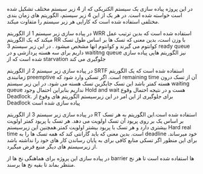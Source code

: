 در این پروژه پیاده سازی یک سیستم الکتریکی که از  4 زیر سیستم مختلف تشکیل شده است خواسته شده است. در هر یک از این 4 زیر سیستم، الگوریتم های زمان بندی مختلفی استفاده شده است که کارایی هر زیر سیستم را متفاوت میکند.

در پیاده سازی زیر سیستم 1 از الگوریتم WRR  استفاده شده است که بدین ترتیب عمل میکند که یک الگوریتم RR  با وزن است، بدین معنی که تسک ها بر اساس طول تسک کوانتوم می گیرند و کوانتوم انها مشخص میشود .
در این زیر سیستم 3 ready queue  داریم برای سه هسته پردازشی و در waititng queue  نیز الگوریتم هایی پیاده سازی شده است که از starvation  جلوگیری می کند

در پیاده سازی زیر سیستم 2 از الگوریتم SRTF استفاده شده است که یک الگوریتم زمانبندی preemptive است. اگر تسکی وارد شود که remaining time  آن از تسک درون هسته کمتر باشد این تسک جایگزین تسک هسته می شود. در این زیر سیستم waiting queue  نداریم بنابراین احتمال وجود Hold and wait  هست و در نتیجه احتمال وقوع Deadlock. برای جلوگیری از این امر در این زیرسیستم الگوریتم های وقوع از Deadlock پیاده سازی شده است

در پیاده سازی زیر سیستم 3 از الگوریتم RT  استفاده شده است.این الگوریتم به هر تسک بر اساس یک بر روی پریود آن تسک اولویت  می دهد. هر تسک با پریود کمتر اولویت بیشتری دارد و هر تسک با پریود بیشتر اولویت کمتر.همچنین این زیرسیستم Hard real time است. بدین معنی که باید گارانتی کند که همه تسک ها را به deadline خود میرساند. برای این منظور اگر تسکی منابع کافی برای به پایان رساندن کار های خود را نداشته باشد از زیرسیستم های دیگر منبع قرض میگیرد.


در پیاده سازی این پروژه برای هماهنگی نخ ها از barrier ها استفاده شده است تا هر نخ منتظر بماند تا بقیه نخ ها برسند.


